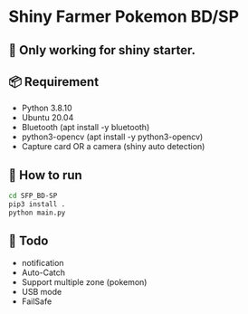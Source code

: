 # Shiny Farmer Pokemon BD/SP

## 🚩 Only working for shiny starter.

## 📦 Requirement
- Python 3.8.10
- Ubuntu 20.04
- Bluetooth (apt install -y bluetooth)
- python3-opencv (apt install -y python3-opencv)
- Capture card OR a camera (shiny auto detection)

## 🔧 How to run

```bash
cd SFP_BD-SP
pip3 install .
python main.py
```

## 🎯 Todo
 - notification
 - Auto-Catch
 - Support multiple zone (pokemon)
 - USB mode
 - FailSafe
